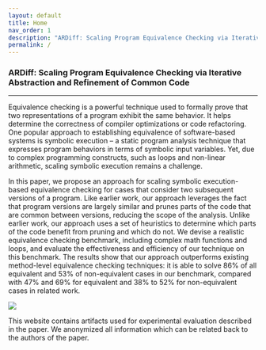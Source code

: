 ```yaml
---
layout: default
title: Home
nav_order: 1
description: "ARDiff: Scaling Program Equivalence Checking via Iterative Abstraction and Refinement of Common Code"
permalink: /
---
```


### ARDiff: Scaling Program Equivalence Checking via Iterative Abstraction and Refinement of Common Code

---

Equivalence checking is a powerful technique used to formally prove that two representations of a program exhibit the same behavior. It helps determine the correctness of compiler optimizations or code refactoring. One popular approach to establishing equivalence of software-based systems is symbolic execution – a static program analysis technique that expresses program behaviors in terms of symbolic input variables. Yet, due to complex programming constructs, such as loops and non-linear arithmetic, scaling symbolic execution remains a challenge. 

In this paper, we propose an approach for scaling symbolic execution-based equivalence checking for cases that consider two
subsequent versions of a program. Like earlier work, our approach leverages the fact that program versions are largely similar and prunes parts of the code that are common between versions, reducing the scope of the analysis. Unlike earlier work, our approach uses a set of heuristics to determine which parts of the code benefit from pruning and which do not. We devise a realistic equivalence checking benchmark, including complex math functions and loops, and evaluate the effectiveness and efficiency of our technique on this benchmark. The results show that our approach outperforms existing method-level equivalence checking techniques: it is able to solve 86% of all equivalent and 53% of non-equivalent cases in our benchmark, compared with 47% and 69% for equivalent and 38% to 52% for non-equivalent cases in related work.

![](../img/overview.png)


This website contains artifacts used for experimental evaluation described in the paper. We anonymized all information which can be related back to the authors of the paper.
